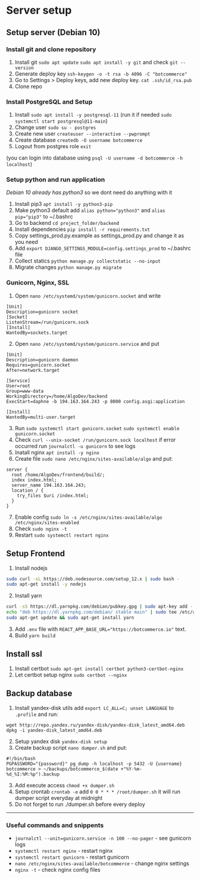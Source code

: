 # Server setup

## Setup server (Debian 10) 
### Install git and clone repository  
1. Install git `sudo apt update` `sudo apt install -y git` and check `git --version`
2. Generate deploy key `ssh-keygen -o -t rsa -b 4096 -C "botcommerce"`
3. Go to Settings > Deploy keys, add new deploy key. `cat .ssh/id_rsa.pub`
4. Clone repo


### Install PostgreSQL and Setup  
1. Install `sudo apt install -y postgresql-11` (run it if needed `sudo systemctl start postgresql@11-main`)
2. Change user `sudo su - postgres`
3. Create new user `createuser --interactive --pwprompt`
4. Create database `createdb -O username botcommerce`
5. Logout from postgres role `exit`  

(you can login into database using `psql -U username -d botcommerce -h localhost`)

### Setup python and run application
_Debian 10 already has python3_ so we dont need do anything with it
1. Install pip3 `apt install -y python3-pip`
2. Make python3 default add  `alias python="python3"` and `alias pip="pip3"` to ~/.bashrc
2. Go to backend `cd project_folder/backend`
3. Install dependencies `pip install -r requirements.txt`
4. Copy settings_prod.py.example as settings_prod.py and change it as you need
5. Add `export DJANGO_SETTINGS_MODULE=config.settings_prod` to ~/.bashrc file
6. Collect statics `python manage.py collectstatic --no-input`
7. Migrate changes `python manage.py migrate`

### Gunicorn, Nginx, SSL
1. Open `nano /etc/systemd/system/gunicorn.socket` and write
```
[Unit]
Description=gunicorn socket
[Socket]
ListenStream=/run/gunicorn.sock
[Install]
WantedBy=sockets.target
``` 
2. Open `nano /etc/systemd/system/gunicorn.service` and put
```
[Unit]
Description=gunicorn daemon
Requires=gunicorn.socket
After=network.target

[Service]
User=root
Group=www-data
WorkingDirectory=/home/AlgoDev/backend
ExecStart=daphne -b 194.163.164.243 -p 8000 config.asgi:application

[Install]
WantedBy=multi-user.target
```
3. Run `sudo systemctl start gunicorn.socket` `sudo systemctl enable gunicorn.socket`
4. Check `curl --unix-socket /run/gunicorn.sock localhost` if error occurred run `journalctl -u gunicorn` to see logs
5. Inatall nginx `apt install -y nginx` 
6. Create file `sudo nano /etc/nginx/sites-available/algo` and put:
```
server {
  root /home/AlgoDev/frontend/build/;
  index index.html;
  server_name 194.163.164.243;
  location / {
    try_files $uri /index.html;
  }
}
```
7. Enable config `sudo ln -s /etc/nginx/sites-available/algo /etc/nginx/sites-enabled` 
8. Check `sudo nginx -t` 
9. Restart `sudo systemctl restart nginx`


## Setup Frontend
1. Install nodejs 
```bash
sudo curl -sL https://deb.nodesource.com/setup_12.x | sudo bash -
sudo apt-get install -y nodejs
``` 
2. Install yarn
```bash
curl -sS https://dl.yarnpkg.com/debian/pubkey.gpg | sudo apt-key add -
echo "deb https://dl.yarnpkg.com/debian/ stable main" | sudo tee /etc/apt/sources.list.d/yarn.list
sudo apt-get update && sudo apt-get install yarn
```
3. Add `.env` file with `REACT_APP_BASE_URL="https://botcommerce.io"` text.
4. Build `yarn build`

## Install ssl
1. Install certbot `sudo apt-get install certbot python3-certbot-nginx`
2. Let certbot setup nginx `sudo certbot --nginx`


## Backup database
1. Install yandex-disk utils add `export LC_ALL=C; unset LANGUAGE` to `.profile` and run:
```
wget http://repo.yandex.ru/yandex-disk/yandex-disk_latest_amd64.deb
dpkg -i yandex-disk_latest_amd64.deb
``` 
2. Setup yandex disk `yandex-disk setup`
3. Create backup script `nano dumper.sh` and put:
```
#!/bin/bash
PGPASSWORD="{password}" pg_dump -h localhost -p 5432 -U {username} botcommerce > ~/backups/botcommerce_$(date +"%Y-%m-%d_%I:%M:%p").backup
```
3. Add execute access `chmod +x dumper.sh`
4. Setup crontab `crontab -e` add `0 0 * * * /root/dumper.sh` it will run dumper script everyday at midnight
5. Do not forget to run ./dumper.sh before every deploy

---

### Useful commands and snippents
* `journalctl --unit=gunicorn.service -n 100 --no-pager` - see gunicorn logs
* `systemctl restart nginx` - restart nginx
* `systemctl restart gunicorn` - restart gunicorn
* `nano /etc/nginx/sites-available/botcommerce` - change nginx settings
* `nginx -t` - check nginx config files

